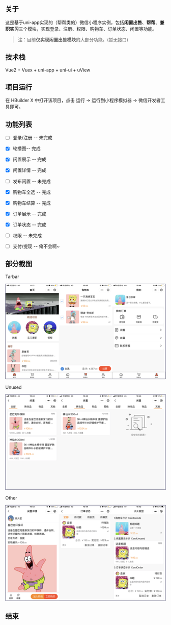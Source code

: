 ## 关于
这是基于uni-app实现的（帮帮类的）微信小程序实例，包括**闲置出售**、**帮帮**、**兼职实习**三个模块，实现登录、注册、权限、购物车、订单状态、闲置等功能。

> 注：目前**仅实现闲置出售模块**的大部分功能。(暂无接口)



## 技术栈 ##

Vue2 + Vuex + uni-app + uni-ui + uView



## 项目运行 ##

在 HBuilder X 中打开该项目，点击 运行 -> 运行到小程序模拟器 -> 微信开发者工具即可。



## 功能列表 ##

- [ ] 登录/注册 -- 未完成
- [x] 轮播图-- 完成
- [x] 闲置展示 -- 完成
- [x] 闲置详情 -- 完成
- [ ] 发布闲置 -- 未完成
- [x] 购物车全选 -- 完成
- [x] 购物车结算 -- 完成
- [x] 订单展示 -- 完成
- [x] 订单状态 -- 完成
- [ ] 权限 -- 未完成
- [ ] 支付/提现 -- 俺不会啊~



## 部分截图 ##

Tarbar

![tarbar](https://github.com/liangtiao4/uni-app-item/blob/main/mdImgs/tarbar.png)

Unused

![unused](https://github.com/liangtiao4/uni-app-item/blob/main/mdImgs/unused.png)

Other

![other](https://github.com/liangtiao4/uni-app-item/blob/main/mdImgs/other.png)



## 结束 ##
